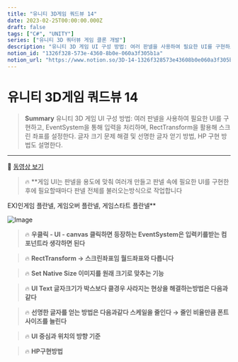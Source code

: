 ```yaml
---
title: "유니티 3D게임 쿼드뷰 14"
date: 2023-02-25T00:00:00.000Z
draft: false
tags: ["C#", "UNITY"]
series: ["유니티 3D 쿼터뷰 게임 클론 개발"]
description: "유니티 3D 게임 UI 구성 방법: 여러 판넬을 사용하여 필요한 UI를 구현하고, EventSystem을 통해 입력을 처리하며, RectTransform을 활용해 스크린 좌표를 설정한다. 글자 크기 문제 해결 및 선명한 글자 얻기 방법, HP 구현 방법도 설명한다."
notion_id: "1326f328-573e-4360-8b0e-060a3f305b1a"
notion_url: "https://www.notion.so/3D-14-1326f328573e43608b0e060a3f305b1a"
---
```


# 유니티 3D게임 쿼드뷰 14

> **Summary**
> 유니티 3D 게임 UI 구성 방법: 여러 판넬을 사용하여 필요한 UI를 구현하고, EventSystem을 통해 입력을 처리하며, RectTransform을 활용해 스크린 좌표를 설정한다. 글자 크기 문제 해결 및 선명한 글자 얻기 방법, HP 구현 방법도 설명한다.

---

🎥 [동영상 보기](https://www.youtube.com/watch?v=N4PLRkupABM&list=PLO-mt5Iu5TeYkrBzWKuTCl6IUm_bA6BKy&index=14)

> 🔥 **게임 UI는 판넬을 용도에 맞춰 여러개 만들고 판넬 속에 필요한 UI를 구현한 후에 필요할때마다 판넬 전체를 불러오는방식으로 작업합니다

EX)인게임 플란넬, 게임오버 플란넬, 게임스타트 플란넬**

![Image](https://prod-files-secure.s3.us-west-2.amazonaws.com/09ccd4d5-876c-4bba-bbdf-cc77a0a11257/e501b351-a613-4180-8b8c-098527d79247/Untitled.png?X-Amz-Algorithm=AWS4-HMAC-SHA256&X-Amz-Content-Sha256=UNSIGNED-PAYLOAD&X-Amz-Credential=ASIAZI2LB466TUGMPSDJ%2F20250724%2Fus-west-2%2Fs3%2Faws4_request&X-Amz-Date=20250724T083829Z&X-Amz-Expires=3600&X-Amz-Security-Token=IQoJb3JpZ2luX2VjEAAaCXVzLXdlc3QtMiJHMEUCIQCi8Ot4m9Q6LpWFegxW%2FusE36mdjwxmrM8vvN5q9oREjQIgHjbLAz2DilsrNnjj7gp434AqvoweOFEXWy0FslvO17Qq%2FwMIKRAAGgw2Mzc0MjMxODM4MDUiDKgNEb8Q7Thf2JlfpSrcA7LK0O%2B27XEYOO4EeGWXd9Vj%2BMvEqxAuNs28%2F9me1y3BIuBbZKazOZzywpBTHu%2FrmVns4cZ2a7dIAsLDmj%2FTtp0isuCa4KWu1MDaZafE4gULzzL3vCXqEj%2Fic2oj%2BgPZcUcxNIefwvzzUpvb5I6Lg9LOgM6zFvKPDs2Hc%2BhVgjzxT%2BzfCScJASLmLyWoFwFhuYnhDg7Eg0MCXmFlz4eOyx5AaTyipm4%2BJNzO4V25m5VUKKCkkOSLrKB%2FC3XamJIStWGtdp9YE1ZRPefJr9zeH8DpVEWsbnFrkdxtqvqrbvqZD%2FlJ6HvSQmwREx2B7pB1f6tyFqvion8CJQTFEavLSyjn9RBZ%2B787uwoBHoAH4gM4sRKh7DFvfIT06Uph41RrjqgPizb3hdUHKx%2FFp09BlULsfOfHSZFXGqYS4S0t3xO%2Fjprhb8MEzU7%2FQjCPWDkLEEymIr3YMouaWNmx5I%2FcvhIkUHcED1Iz9ic3ymPz4do9COB76ALfjwQlvM89innYnr%2FjzZBoTeFSgGqiGqsyD%2BBow9xVmtJFOwpyLoCw%2BiYAbgPSenSZ5GyxxGp3Ql0%2BuklFxDgRlkFcztRKuS6u71YRglTIDWase4tJJk%2BbOCCHhvzjgEf%2FRl5IILBDMJvPh8QGOqUBEShfOTqr2eiCUhNdczKX%2BGENSsUlmxfdAwG22rJTio5Q8NCj4zCYarBeF6GfyeIawHxuLWSQ%2FaElEoQTBUYLOk2KoDsQPkGLzxOeWY2UBTA6nt669CQEjSaMI7EE5ntn%2BcZrcrDdxJ5R9DmbUNKJGXq2cPRIK1w3wKeeJssiBBNRORRcmJGjGCST5L0NW3gZ2Qqxv6oaaPKimhDCTHENldfQcaOS&X-Amz-Signature=8de65cc2cef44683fd735457a3732f169bbdfb7ac82858a6b939e991d6ec53a7&X-Amz-SignedHeaders=host&x-amz-checksum-mode=ENABLED&x-id=GetObject)

> 🔥 **우클릭 - UI - canvas 클릭하면 등장하는 EventSystem은 입력키를받는 컴포넌트라 생각하면 된다**

> 🔥 **RectTransform → 스크린좌표임 월드좌표와 다릅니다**

> 🔥 **Set Native Size 이미지를 원래 크기로 맞추는 기능**

> 🔥 **UI Text 글자크기가 박스보다 클경우 사라지는 현상을 해결하는방법은 다음과같다**

> 🔥 **선명한 글자를 얻는 방법은 다음과같다
스케일을 줄인다 → 줄인 비율만큼 폰트사이즈를 늘린다**

> 🔥 **UI 중심과 위치의 방향 기준**

> 🔥 **HP구현방법**

